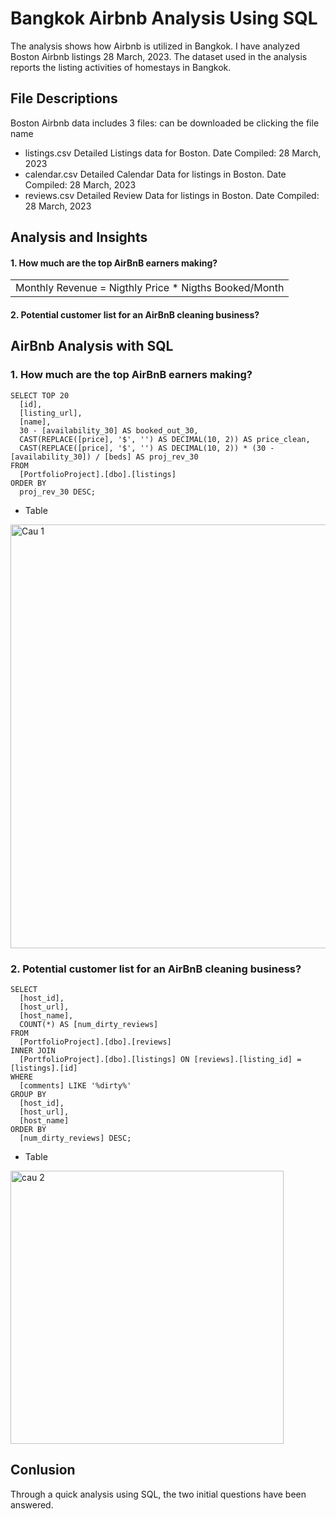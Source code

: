 # Bangkok Airbnb Analysis Using SQL

The analysis shows how Airbnb is utilized in Bangkok. I have analyzed Boston Airbnb listings 28 March, 2023. The dataset used in the analysis reports the listing activities of homestays in Bangkok. 

## File Descriptions
Boston Airbnb data includes 3 files: can be downloaded be clicking the file name
   - listings.csv Detailed Listings data for Boston. Date Compiled: 28 March, 2023
   - calendar.csv Detailed Calendar Data for listings in Boston. Date Compiled: 28 March, 2023
   - reviews.csv Detailed Review Data for listings in Boston. Date Compiled: 28 March, 2023
## Analysis and Insights

#### 1. How much are the top AirBnB earners making?
<table>
<tr>
<td>
Monthly Revenue = Nigthly Price * Nigths Booked/Month
</td>
</tr>
</table>

#### 2. Potential customer list for an AirBnB cleaning business?

## AirBnb Analysis with SQL
### 1. How much are the top AirBnB earners making?
    SELECT TOP 20
      [id],
      [listing_url],
      [name],
      30 - [availability_30] AS booked_out_30,
      CAST(REPLACE([price], '$', '') AS DECIMAL(10, 2)) AS price_clean,
      CAST(REPLACE([price], '$', '') AS DECIMAL(10, 2)) * (30 - [availability_30]) / [beds] AS proj_rev_30
    FROM
      [PortfolioProject].[dbo].[listings]
    ORDER BY
      proj_rev_30 DESC;
      
 - Table 
 <img width="678" alt="Cau 1" src="https://github.com/im-hienmai/Bangkok_Airbnb_Analysis_SQL/assets/131462914/cd81e0c3-f3c4-48f6-a16c-08249ff8700f">

### 2. Potential customer list for an AirBnB cleaning business?
    SELECT 
      [host_id],
      [host_url],
      [host_name],
      COUNT(*) AS [num_dirty_reviews]
    FROM 
      [PortfolioProject].[dbo].[reviews]
    INNER JOIN 
      [PortfolioProject].[dbo].[listings] ON [reviews].[listing_id] = [listings].[id]
    WHERE 
      [comments] LIKE '%dirty%'
    GROUP BY 
      [host_id],
      [host_url],
      [host_name]
    ORDER BY 
      [num_dirty_reviews] DESC;
      
  - Table 
  <img width="437" alt="cau 2" src="https://github.com/im-hienmai/Bangkok_Airbnb_Analysis_SQL/assets/131462914/ae1f817b-eb77-44d0-a4b1-df058a08b086">
  
 ## Conlusion
 Through a quick analysis using SQL, the two initial questions have been answered.
